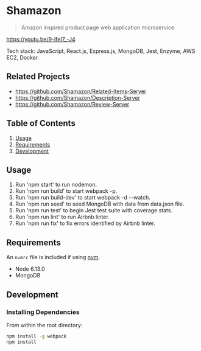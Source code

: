 # Shamazon

> Amazon inspired product page web application microservice

https://youtu.be/9-IfeI7_-J4

Tech stack: JavaScript, React.js, Express.js, MongoDB, Jest, Enzyme, AWS EC2, Docker

## Related Projects

  - https://github.com/Shamazon/Related-Items-Server
  - https://github.com/Shamazon/Description-Server
  - https://github.com/Shamazon/Review-Server

## Table of Contents

1. [Usage](#Usage)
2. [Requirements](#requirements)
3. [Development](#development)

## Usage

1) Run 'npm start' to run nodemon.
2) Run 'npm run build' to start webpack -p.
3) Run 'npm run build-dev' to start webpack -d --watch.
4) Run 'npm run seed' to seed MongoDB with data from data.json file.
5) Run 'npm run test' to begin Jest test suite with coverage stats.
6) Run 'npm run lint' to run Airbnb linter.
7) Run 'npm run fix' to fix errors identified by Airbnb linter. 

## Requirements

An `nvmrc` file is included if using [nvm](https://github.com/creationix/nvm).

- Node 6.13.0
- MongoDB 

## Development

### Installing Dependencies

From within the root directory:

```sh
npm install -g webpack
npm install
```

